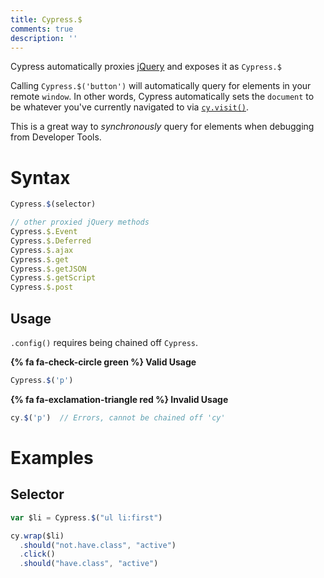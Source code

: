 ```yaml
---
title: Cypress.$
comments: true
description: ''
---
```


Cypress automatically proxies [jQuery](https://jquery.com/) and exposes it as `Cypress.$`

Calling `Cypress.$('button')` will automatically query for elements in your remote `window`. In other words, Cypress automatically sets the `document` to be whatever you've currently navigated to via [`cy.visit()`](https://on.cypress.io/api/visit).

This is a great way to *synchronously* query for elements when debugging from Developer Tools.

# Syntax

```javascript
Cypress.$(selector)

// other proxied jQuery methods
Cypress.$.Event
Cypress.$.Deferred
Cypress.$.ajax
Cypress.$.get
Cypress.$.getJSON
Cypress.$.getScript
Cypress.$.post
```

## Usage

`.config()` requires being chained off `Cypress`.

**{% fa fa-check-circle green %} Valid Usage**

```javascript
Cypress.$('p')
```

**{% fa fa-exclamation-triangle red %} Invalid Usage**

```javascript
cy.$('p')  // Errors, cannot be chained off 'cy'
```

# Examples

## Selector

```javascript
var $li = Cypress.$("ul li:first")

cy.wrap($li)
  .should("not.have.class", "active")
  .click()
  .should("have.class", "active")
```
